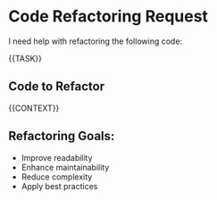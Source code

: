 # Code Refactoring Request

I need help with refactoring the following code:

{{TASK}}

## Code to Refactor
{{CONTEXT}}

## Refactoring Goals:
- Improve readability
- Enhance maintainability
- Reduce complexity
- Apply best practices